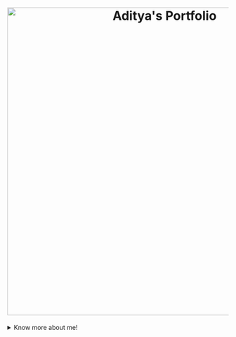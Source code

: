 <!-- Header -->
<h1 align="center"> 
  <a href="https://aditya-jambhale.github.io/Personal-Portfolio/">
    <img src="" alt="Aditya's Portfolio" width="700px">
  </a> 
</h1>

<details>
 <summary>Know more about me!</summary>

### About Me

Hi 👋, I'm Aditya Jambhale, a curious student exploring technologies and studying Computer Engineering. My aim is to become a globally competent individual with strong programming and leadership skills to contribute to society.

- 💻 Skilled in **JavaScript, Python, Java**, and **PHP**.
- 🚀 Comfortable working with the **MERN stack**, Google Cloud, Docker, MySQL, and Postman.
- 🌱 Currently learning **competitive programming** and problem-solving.
- 📊 Keen on **data science, machine learning**, and empirical research.
- 🤝 Always open to collaborations and contributing to open-source projects.

### Connect with me:

| [<img src="https://img.icons8.com/ios-filled/50/000000/linkedin.png" alt="LinkedIn Logo" width="32">](https://www.linkedin.com/in/adityajambhale) | [<img src="https://img.icons8.com/ios-filled/50/000000/instagram-new.png" alt="Instagram Logo" width="32">](https://www.instagram.com/_.adityeahhh) | [<img src="https://img.icons8.com/ios-filled/50/000000/github.png" alt="GitHub Logo" width="32">](https://github.com/Aditya-jambhale) | [<img src="https://img.icons8.com/ios-filled/50/000000/twitter.png" alt="Twitter Logo" width="32">](https://x.com/AdityaJambhal18) | [<img src="https://img.icons8.com/ios-filled/50/000000/gmail.png" alt="Gmail Logo" height="32">](mailto:jambhaleaditya91@gmail.com) |
| :------------------------------------------------------------------------------------------------------------------------------------------------: | :-------------------------------------------------------------------------------------------------------------------------------------------------: | :---------------------------------------------------------------------------------------------------------------------------------------------: | :---------------------------------------------------------------------------------------------------------------------------------------------: | :---------------------------------------------------------------------------------------------------------------------------------------------: |

### Tech Stack:

<p align="center">
  <img src="https://img.icons8.com/color/48/000000/mongodb.png" alt="MongoDB" width="40" height="40"/>
  <img src="https://img.icons8.com/color/48/000000/express-js.png" alt="Express.js" width="40" height="40"/>
  <img src="https://img.icons8.com/ultraviolet/40/000000/react--v1.png" alt="React" width="40" height="40"/>
  <img src="https://img.icons8.com/color/48/000000/nodejs.png" alt="Node.js" width="40" height="40"/>
  <img src="https://img.icons8.com/ios-filled/50/000000/mysql-logo.png" alt="MySQL" width="40" height="40"/>
  <img src="https://img.icons8.com/color/48/000000/google-cloud.png" alt="Google Cloud" width="40" height="40"/>
  <img src="https://img.icons8.com/ios-filled/50/000000/postman-api.png" alt="Postman" width="40" height="40"/>
  <img src="https://img.icons8.com/color/48/000000/docker.png" alt="Docker" width="40" height="40"/>
  <img src="https://img.icons8.com/color/48/000000/php.png" alt="PHP" width="40" height="40"/>
  <img src="https://img.icons8.com/color/48/000000/java-coffee-cup-logo.png" alt="Java" width="40" height="40"/>
</p>

</details>
